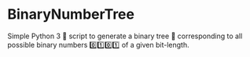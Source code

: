 # BinaryNumberTree
Simple Python 3 :snake: script to generate a binary tree :evergreen_tree: corresponding to all possible binary numbers :zero::one::zero::one:
of a given bit-length.
